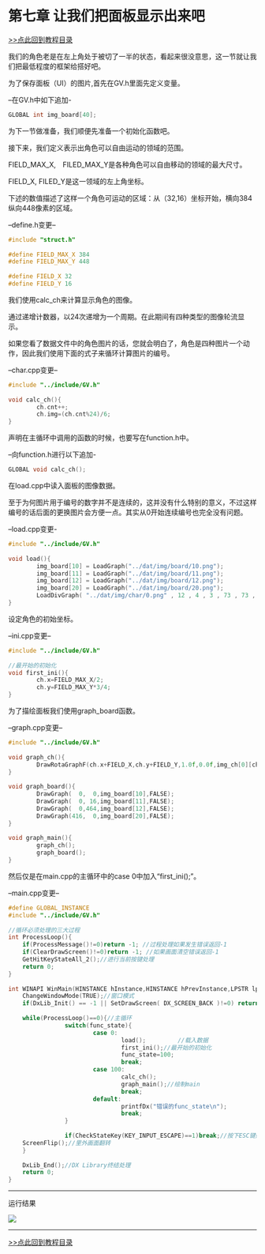 # 第七章 让我们把面板显示出来吧

[>>点此回到教程目录](pro_doc.md)

我们的角色老是在左上角处于被切了一半的状态，看起来很没意思，这一节就让我们把最低程度的框架给搭好吧。

为了保存面板（UI）的图片,首先在GV.h里面先定义变量。

–在GV.h中如下追加-
```cpp
GLOBAL int img_board[40];
```	
为下一节做准备，我们顺便先准备一个初始化函数吧。

接下来，我们定义表示出角色可以自由运动的领域的范围。

FIELD_MAX_X,　FILED_MAX_Y是各种角色可以自由移动的领域的最大尺寸。

FIELD_X, FILED_Y是这一领域的左上角坐标。

下述的数值描述了这样一个角色可运动的区域：从（32,16）坐标开始，横向384纵向448像素的区域。

–define.h变更–
```cpp
#include "struct.h"
 
#define FIELD_MAX_X 384
#define FIELD_MAX_Y 448
 
#define FIELD_X 32
#define FIELD_Y 16
```
我们使用calc_ch来计算显示角色的图像。

通过递增计数器，以24次递增为一个周期。在此期间有四种类型的图像轮流显示。

如果您看了数据文件中的角色图片的话，您就会明白了，角色是四种图片一个动作，因此我们使用下面的式子来循环计算图片的编号。

–char.cpp变更–
```cpp
#include "../include/GV.h"
 
void calc_ch(){
        ch.cnt++;
        ch.img=(ch.cnt%24)/6;
}
```
声明在主循环中调用的函数的时候，也要写在function.h中。

–向function.h进行以下追加-
```cpp
GLOBAL void calc_ch();
```
在load.cpp中读入面板的图像数据。

至于为何图片用于编号的数字并不是连续的，这并没有什么特别的意义，不过这样编号的话后面的更换图片会方便一点。其实从0开始连续编号也完全没有问题。

–load.cpp变更-
```cpp
#include "../include/GV.h"
 
void load(){
        img_board[10] = LoadGraph("../dat/img/board/10.png");
        img_board[11] = LoadGraph("../dat/img/board/11.png");
        img_board[12] = LoadGraph("../dat/img/board/12.png");
        img_board[20] = LoadGraph("../dat/img/board/20.png");
        LoadDivGraph( "../dat/img/char/0.png" , 12 , 4 , 3 , 73 , 73 , img_ch[0] ) ;
}
```
设定角色的初始坐标。

–ini.cpp变更–
```cpp
#include "../include/GV.h"
 
//最开始的初始化
void first_ini(){
        ch.x=FIELD_MAX_X/2;
        ch.y=FIELD_MAX_Y*3/4;
}
```

为了描绘面板我们使用graph_board函数。

–graph.cpp变更–
```cpp
#include "../include/GV.h"
 
void graph_ch(){
        DrawRotaGraphF(ch.x+FIELD_X,ch.y+FIELD_Y,1.0f,0.0f,img_ch[0][ch.img],TRUE);
}
 
void graph_board(){
        DrawGraph(  0,  0,img_board[10],FALSE);
        DrawGraph(  0, 16,img_board[11],FALSE);
        DrawGraph(  0,464,img_board[12],FALSE);
        DrawGraph(416,  0,img_board[20],FALSE);
}
 
void graph_main(){
        graph_ch();
        graph_board();
}
```
然后仅是在main.cpp的主循环中的case 0中加入“first_ini();”。

–main.cpp变更–
```cpp
#define GLOBAL_INSTANCE 
#include "../include/GV.h"
 
//循环必须处理的三大过程
int ProcessLoop(){
    if(ProcessMessage()!=0)return -1; //过程处理如果发生错误返回-1
    if(ClearDrawScreen()!=0)return -1; //如果画面清空错误返回-1
    GetHitKeyStateAll_2();//进行当前按键处理
    return 0;
}
 
int WINAPI WinMain(HINSTANCE hInstance,HINSTANCE hPrevInstance,LPSTR lpCmdLine,int nCmdShow){
    ChangeWindowMode(TRUE);//窗口模式
    if(DxLib_Init() == -1 || SetDrawScreen( DX_SCREEN_BACK )!=0) return -1;//初始化和里画面化
 
    while(ProcessLoop()==0){//主循环
                switch(func_state){
                        case 0:
                                load();         //载入数据
                                first_ini();//最开始的初始化
                                func_state=100;
                                break;
                        case 100:
                                calc_ch();
                                graph_main();//绘制main
                                break;
                        default:
                                printfDx("错误的func_state\n");
                                break;
                }
 
                if(CheckStateKey(KEY_INPUT_ESCAPE)==1)break;//按下ESC键则跳出循环
    ScreenFlip();//里外画面翻转
    }
 
    DxLib_End();//DX Library终结处理
    return 0;
}
```
---

运行结果

![](http://dixq.net/rp/img/7/0.JPG)

---

[>>点此回到教程目录](pro_doc.md)